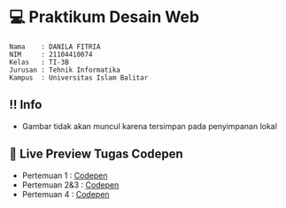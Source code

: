 #  💻 Praktikum Desain Web

	Nama    : DANILA FITRIA 
	NIM     : 21104410074
	Kelas   : TI-3B
	Jurusan : Tehnik Informatika
	Kampus  : Universitas Islam Balitar

## ‼️ Info
-  Gambar tidak akan muncul karena tersimpan pada penyimpanan lokal


## 🔗 Live Preview Tugas Codepen

- Pertemuan 1 : [Codepen](https://codepen.io/collection/qOpLEp)
- Pertemuan 2&3  : [Codepen](https://codepen.io/collection/qOpLEp)
- Pertemuan 4 : [Codepen](https://codepen.io/collection/mrpakQ)
